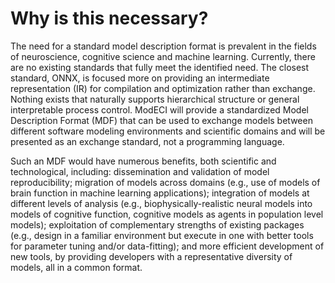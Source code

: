 # Why is this necessary?

The need for a standard model description format is prevalent in 
the fields of neuroscience, cognitive science and machine learning. 
Currently, there are no existing standards that fully meet the identified need.
The closest standard, ONNX, is focused more on providing an intermediate representation (IR) for compilation and optimization rather than exchange.
Nothing exists that naturally supports hierarchical structure or 
general interpretable process control.
ModECI will provide a standardized Model Description Format (MDF) that can be used to exchange models between different software modeling environments and scientific domains
and will be presented as an exchange standard, not a programming language.

Such an MDF would have numerous benefits, both scientific and technological, including: 
dissemination and validation of model reproducibility; migration of models across domains (e.g., use of models of brain function in machine learning applications); 
integration of models at different levels of analysis (e.g., biophysically-realistic neural models into models of cognitive function, cognitive models as agents in population level models);
exploitation of complementary strengths of existing packages (e.g., design in a familiar environment but execute in one with better tools for parameter tuning and/or data-fitting); 
and more efficient development of new tools, by providing developers with a representative diversity of models, all in a common format.
